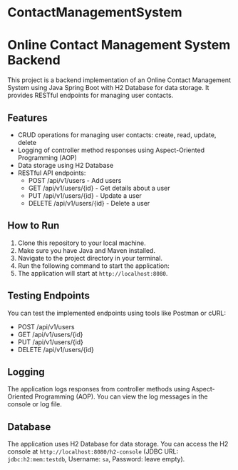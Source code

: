 # ContactManagementSystem
# Online Contact Management System Backend
 
This project is a backend implementation of an Online Contact Management System using Java Spring Boot with H2 Database for data storage. It provides RESTful endpoints for managing user contacts.
 
## Features
 
- CRUD operations for managing user contacts: create, read, update, delete
- Logging of controller method responses using Aspect-Oriented Programming (AOP)
- Data storage using H2 Database
- RESTful API endpoints:
  - POST /api/v1/users - Add users
  - GET /api/v1/users/{id} - Get details about a user
  - PUT /api/v1/users/{id} - Update a user
  - DELETE /api/v1/users/{id} - Delete a user
 
## How to Run
 
1. Clone this repository to your local machine.
2. Make sure you have Java and Maven installed.
3. Navigate to the project directory in your terminal.
4. Run the following command to start the application:
5. The application will start at `http://localhost:8080`.
 
## Testing Endpoints
 
You can test the implemented endpoints using tools like Postman or cURL:
 
- POST /api/v1/users
- GET /api/v1/users/{id}
- PUT /api/v1/users/{id}
- DELETE /api/v1/users/{id}
 
## Logging
 
The application logs responses from controller methods using Aspect-Oriented Programming (AOP). You can view the log messages in the console or log file.
 
## Database
 
The application uses H2 Database for data storage. You can access the H2 console at `http://localhost:8080/h2-console` (JDBC URL: `jdbc:h2:mem:testdb`, Username: `sa`, Password: leave empty).
